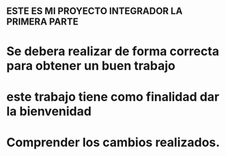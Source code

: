 
## ESTE ES MI PROYECTO INTEGRADOR LA PRIMERA PARTE
# Se debera realizar de forma correcta para obtener un buen trabajo

# este trabajo tiene como finalidad dar la bienvenidad

# Comprender los cambios realizados.